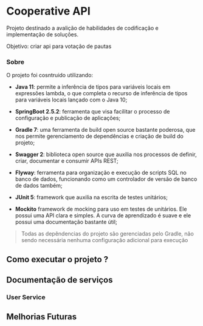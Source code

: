 # Cooperative API

Projeto destinado a avalição de habilidades de codificação e implementação de soluções.

Objetivo: criar api para votação de pautas

### Sobre

O projeto foi cosntruido utilizando:

* **Java 11**:  permite a inferência de tipos para variáveis locais em expressões lambda, o que completa o recurso de inferência de tipos para variáveis locais lançado com o Java 10;
* **SpringBoot 2.5.2**: ferramenta que visa facilitar o processo de configuração e publicação de aplicações;
* **Gradle 7**: uma ferramenta de build open source bastante poderosa, que nos permite gerenciamento de dependências e criação de build do projeto;
* **Swagger 2**: biblioteca open source que auxilia nos processos de definir, criar, documentar e consumir APIs REST;
* **Flyway**: ferramenta para organização e execução de scripts SQL no banco de dados, funcionando como um controlador de versão de banco de dados também;

* **JUnit 5**:  framework que auxilia na escrita de testes unitários;
* **Mockito** framework de mocking para uso em testes de unitários. Ele possui uma API clara e simples. A curva de aprendizado é suave e ele possui uma documentação bastante útil;

> Todas as depêndencias do projeto são gerenciadas pelo Gradle, não sendo necessária nenhuma configuração adicional para execução

## Como executar o projeto ?

## Documentação de serviços

### User Service

## Melhorias Futuras

